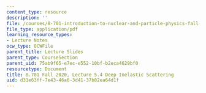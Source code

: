 ```yaml
---
content_type: resource
description: ''
file: /courses/8-701-introduction-to-nuclear-and-particle-physics-fall-2020/d31e63ff7e4346a63d4137b82ea64d1f_MIT8_701f20_lec5.4.pdf
file_type: application/pdf
learning_resource_types:
- Lecture Notes
ocw_type: OCWFile
parent_title: Lecture Slides
parent_type: CourseSection
parent_uid: 75ab9f65-e7ec-e552-10bf-b2eca4629bf0
resourcetype: Document
title: 8.701 Fall 2020, Lecture 5.4 Deep Inelastic Scattering
uid: d31e63ff-7e43-46a6-3d41-37b82ea64d1f
---
```

